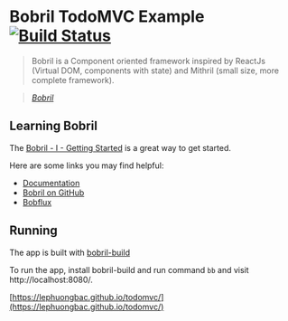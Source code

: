 # Bobril TodoMVC Example [![Build Status](https://travis-ci.org/lephuongbac/todomvc.svg?branch=master)](https://travis-ci.org/lephuongbac/todomvc)

> Bobril is a Component oriented framework inspired by ReactJs (Virtual DOM, components with state) and Mithril (small size, more complete framework).

> _[Bobril](https://github.com/Bobris/Bobril)_


## Learning Bobril

The [Bobril - I - Getting Started](http://www.codeproject.com/Articles/1044425/Bobril-I-Getting-Started) is a great way to get started.

Here are some links you may find helpful:

* [Documentation](https://github.com/Bobris/Bobril/blob/master/src/bobril.md)
* [Bobril on GitHub](https://github.com/Bobris/Bobril)
* [Bobflux](https://github.com/karelsteinmetz/bobflux)


## Running

The app is built with [bobril-build](https://github.com/Bobris/bobril-build)

To run the app, install bobril-build and run command `bb` and visit http://localhost:8080/.

[https://lephuongbac.github.io/todomvc/](https://lephuongbac.github.io/todomvc/)
